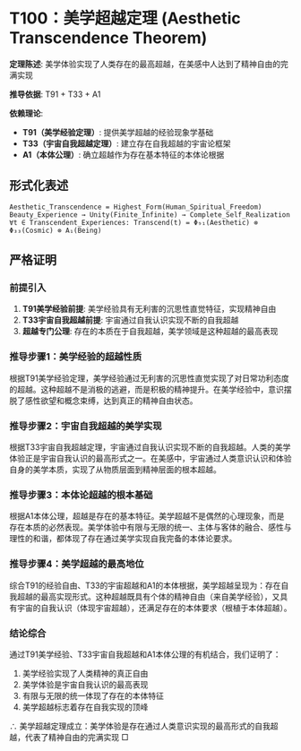 # T100：美学超越定理 (Aesthetic Transcendence Theorem)  

**定理陈述**: 美学体验实现了人类存在的最高超越，在美感中人达到了精神自由的完满实现  

**推导依据**: T91 + T33 + A1

**依赖理论**: 
- **T91（美学经验定理）**: 提供美学超越的经验现象学基础
- **T33（宇宙自我超越定理）**: 建立存在自我超越的宇宙论框架
- **A1（本体公理）**: 确立超越作为存在基本特征的本体论根据

## 形式化表述  
```  
Aesthetic_Transcendence = Highest_Form(Human_Spiritual_Freedom)  
Beauty_Experience → Unity(Finite_Infinite) → Complete_Self_Realization  
∀t ∈ Transcendent_Experiences: Transcend(t) = Φ₉₁(Aesthetic) ⊗ Φ₃₃(Cosmic) ⊗ A₁(Being)
```  

## 严格证明  

### 前提引入
1. **T91美学经验前提**: 美学经验具有无利害的沉思性直觉特征，实现精神自由
2. **T33宇宙自我超越前提**: 宇宙通过自我认识实现不断的自我超越  
3. **超越专门公理**: 存在的本质在于自我超越，美学领域是这种超越的最高表现

### 推导步骤1：美学经验的超越性质
根据T91美学经验定理，美学经验通过无利害的沉思性直觉实现了对日常功利态度的超越。这种超越不是消极的逃避，而是积极的精神提升。在美学经验中，意识摆脱了感性欲望和概念束缚，达到真正的精神自由状态。

### 推导步骤2：宇宙自我超越的美学实现  
根据T33宇宙自我超越定理，宇宙通过自我认识实现不断的自我超越。人类的美学体验正是宇宙自我认识的最高形式之一。在美感中，宇宙通过人类意识认识和体验自身的美学本质，实现了从物质层面到精神层面的根本超越。

### 推导步骤3：本体论超越的根本基础
根据A1本体公理，超越是存在的基本特征。美学超越不是偶然的心理现象，而是存在本质的必然表现。美学体验中有限与无限的统一、主体与客体的融合、感性与理性的和谐，都体现了存在通过美学实现自我完备的本体论要求。

### 推导步骤4：美学超越的最高地位
综合T91的经验自由、T33的宇宙超越和A1的本体根据，美学超越呈现为：存在自我超越的最高实现形式。这种超越既具有个体的精神自由（来自美学经验），又具有宇宙的自我认识（体现宇宙超越），还满足存在的本体要求（根植于本体超越）。

### 结论综合
通过T91美学经验、T33宇宙自我超越和A1本体公理的有机结合，我们证明了：
1. 美学经验实现了人类精神的真正自由
2. 美学体验是宇宙自我认识的最高表现
3. 有限与无限的统一体现了存在的本体特征
4. 美学超越标志着存在自我实现的顶峰

∴ 美学超越定理成立：美学体验是存在通过人类意识实现的最高形式的自我超越，代表了精神自由的完满实现 □  